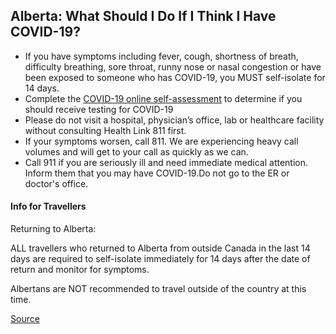 ## Alberta: What Should I Do If I Think I Have COVID-19?

- If you have symptoms including fever, cough, shortness of breath, difficulty breathing, sore throat, runny nose or nasal congestion or have been exposed to someone who has COVID-19, you MUST self-isolate for 14 days.
- Complete the [COVID-19 online self-assessment](https://myhealth.alberta.ca/Journey/COVID-19/Pages/COVID-Self-Assessment.aspx) to determine if you should receive testing for COVID-19
- Please do not visit a hospital, physician’s office, lab or healthcare facility without consulting Health Link 811 first.
- If your symptoms worsen, call 811. We are experiencing heavy call volumes and will get to your call as quickly as we can.
- Call 911 if you are seriously ill and need immediate medical attention. Inform them that you may have COVID-19.Do not go to the ER or doctor's office.

#### Info for Travellers

Returning to Alberta:

ALL travellers who returned to Alberta from outside Canada in the last 14 days are required to self-isolate immediately for 14 days after the date of return and monitor for symptoms.

Albertans are NOT recommended to travel outside of the country at this time.

[Source](https://www.albertahealthservices.ca/topics/Page16997.aspx)
